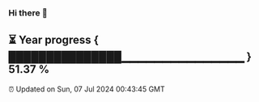 ### Hi there 👋
⏳ Year progress { ███████████████▁▁▁▁▁▁▁▁▁▁▁▁▁▁▁ } 51.37 %
---
⏰ Updated on Sun, 07 Jul 2024 00:43:45 GMT

